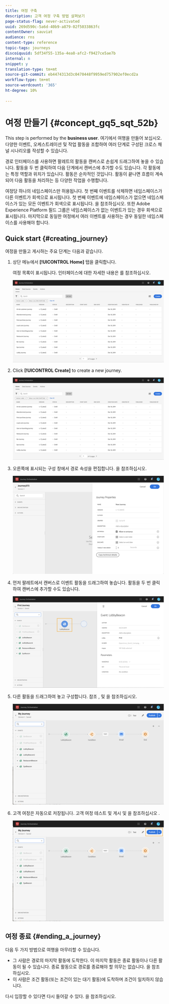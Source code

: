 ```yaml
---
title: 여정 구축
description: 고객 여정 구축 방법 살펴보기
page-status-flag: never-activated
uuid: 269d590c-5a6d-40b9-a879-02f5033863fc
contentOwner: sauviat
audience: rns
content-type: reference
topic-tags: journeys
discoiquuid: 5df34f55-135a-4ea8-afc2-f9427ce5ae7b
internal: n
snippet: y
translation-type: tm+mt
source-git-commit: eb4474313d3c0470448f9959ed757902ef0ecd2a
workflow-type: tm+mt
source-wordcount: '365'
ht-degree: 10%

---
```




# 여정 만들기 {#concept_gq5_sqt_52b}

This step is performed by the **business user**. 여기에서 여행을 만들어 보십시오. 다양한 이벤트, 오케스트레이션 및 작업 활동을 조합하여 여러 단계로 구성된 크로스 채널 시나리오를 작성할 수 있습니다.

경로 인터페이스를 사용하면 팔레트의 활동을 캔버스로 손쉽게 드래그하여 놓을 수 있습니다. 활동을 두 번 클릭하여 다음 단계에서 캔버스에 추가할 수도 있습니다. 각 활동에는 특정 역할과 위치가 있습니다. 활동은 순차적인 것입니다. 활동이 끝나면 흐름이 계속되어 다음 활동을 처리하는 등 다양한 작업을 수행합니다.

여정당 하나의 네임스페이스만 허용됩니다. 첫 번째 이벤트를 삭제하면 네임스페이스가 다른 이벤트가 회색으로 표시됩니다. 첫 번째 이벤트에 네임스페이스가 없으면 네임스페이스가 있는 모든 이벤트가 회색으로 표시됩니다. [](../event/selecting-the-namespace.md)을 참조하십시오. 또한 Adobe Experience Platform 필드 그룹은 네임스페이스가 없는 이벤트가 있는 경우 회색으로 표시됩니다. 마지막으로 동일한 여정에서 여러 이벤트를 사용하는 경우 동일한 네임스페이스를 사용해야 합니다.

## Quick start {#creating_journey}

여정을 만들고 게시하는 주요 단계는 다음과 같습니다.

1. 상단 메뉴에서 **[!UICONTROL Home]** 탭을 클릭합니다.

   여정 목록이 표시됩니다. 인터페이스에 대한 자세한 내용은 [](../building-journeys/using-the-journey-designer.md)를 참조하십시오.

   ![](../assets/journey30.png)

1. Click **[!UICONTROL Create]** to create a new journey.

   ![](../assets/journey31.png)

1. 오른쪽에 표시되는 구성 창에서 경로 속성을 편집합니다. [](../building-journeys/changing-properties.md)을 참조하십시오.

   ![](../assets/journey32.png)

1. 먼저 팔레트에서 캔버스로 이벤트 활동을 드래그하여 놓습니다. 활동을 두 번 클릭하여 캔버스에 추가할 수도 있습니다.

   ![](../assets/journey33.png)

1. 다른 활동을 드래그하여 놓고 구성합니다. 참조 [](../building-journeys/event-activities.md), [](../building-journeys/about-orchestration-activities.md) 및 [](../building-journeys/about-action-activities.md)을 참조하십시오.

   ![](../assets/journey34.png)

1. 고객 여정은 자동으로 저장됩니다. 고객 여정 테스트 및 게시 및 [](../building-journeys/testing-the-journey.md) 을 참조하십시오 [](../building-journeys/publishing-the-journey.md).

   ![](../assets/journey36.png)

## 여정 종료 {#ending_a_journey}

다음 두 가지 방법으로 여행을 마무리할 수 있습니다.

* 그 사람은 경로의 마지막 활동에 도착한다. 이 마지막 활동은 종료 활동이나 다른 활동이 될 수 있습니다. 종료 활동으로 경로를 종료해야 할 의무는 없습니다. [](../building-journeys/end-activity.md)을 참조하십시오.
* 이 사람은 조건 활동(또는 조건이 있는 대기 활동)에 도착하며 조건이 일치하지 않습니다.

다시 입장할 수 있다면 다시 들어갈 수 있다. [](../building-journeys/changing-properties.md)을 참조하십시오.
